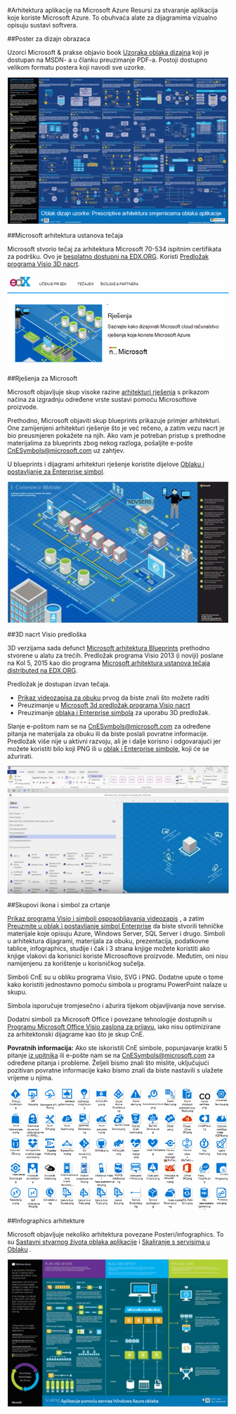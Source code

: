 <properties 
    pageTitle="Arhitektura aplikacije na Microsoft Azure | Microsoft Azure" 
    description="Pregled arhitektura koji prekriva uobičajene uzorke dizajna" 
    services="" 
    documentationCenter="" 
    authors="Rboucher" 
    manager="jwhit" 
    editor="mattshel"/>

<tags 
    ms.service="multiple" 
    ms.workload="na" 
    ms.tgt_pltfrm="na" 
    ms.devlang="na" 
    ms.topic="article" 
    ms.date="09/13/2016" 
    ms.author="robb"/>

#<a name="application-architecture-on-microsoft-azure"></a>Arhitektura aplikacije na Microsoft Azure
Resursi za stvaranje aplikacija koje koriste Microsoft Azure. To obuhvaća alate za dijagramima vizualno opisuju sustavi softvera. 

##<a name="design-patterns-poster"></a>Poster za dizajn obrazaca

Uzorci Microsoft & prakse objavio book [Uzoraka oblaka dizajna](http://msdn.microsoft.com/library/dn568099.aspx) koji je dostupan na MSDN- a u članku preuzimanje PDF-a. Postoji dostupno velikom formatu postera koji navodi sve uzorke. 

![Uzorci i prakse postera uzoraka oblaka](./media/architecture-overview/PnPPatternPosterThumb.jpg)

##<a name="microsoft-architecture-certification-course"></a>Microsoft arhitektura ustanova tečaja

Microsoft stvorio tečaj za arhitektura Microsoft 70-534 ispitnim certifikata za podršku. Ovo je [besplatno dostupni na EDX.ORG](https://www.edx.org/course/architecting-microsoft-azure-solutions-microsoft-dev205x).  Koristi [Predložak programa Visio 3D nacrt](#3d-blueprint-visio-template). 

![Microsoft Architecture ustanova tečaja](./media/architecture-overview/EDXCourse.png)


##<a name="microsoft-solutions"></a>Rješenja za Microsoft

Microsoft objavljuje skup visoke razine [arhitekturi rješenja](http://aka.ms/azblueprints) s prikazom načina za izgradnju određene vrste sustavi pomoću Microsoftove proizvode. 

Prethodno, Microsoft objaviti skup blueprints prikazuje primjer arhitekturi. One zamijenjeni arhitekturi rješenje što je već rečeno, a zatim vezu nacrt je bio preusmjeren pokažete na njih. Ako vam je potreban pristup s prethodne materijalima za blueprints zbog nekog razloga, pošaljite e-pošte [CnESymbols@microsoft.com](mailto:CnESymbols@microsoft.com) uz zahtjev.   

U blueprints i dijagrami arhitekturi rješenje koristite dijelove [Oblaku i postavljanje za Enterprise simbol](#Drawing-symbol-and-icon-sets).   

![Microsoft arhitektura nacrt 3D dijagrama](./media/architecture-overview/BluePrintThumb.jpg)



##<a name="3d-blueprint-visio-template"></a>3D nacrt Visio predloška

3D verzijama sada defunct [Microsoft arhitektura Blueprints](http://aka.ms/azblueprints) prethodno stvorene u alatu za trećih. Predložak programa Visio 2013 (i noviji) poslane na Kol 5, 2015 kao dio programa [Microsoft arhitektura ustanova tečaja distributed na EDX.ORG](#microsoft-architecture-certification-course).

Predložak je dostupan izvan tečaja. 

- [Prikaz videozapisa za obuku](http://aka.ms/3dBlueprintTemplateVideo) prvog da biste znali što možete raditi   
- Preuzimanje u [Microsoft 3d predložak programa Visio nacrt](http://aka.ms/3DBlueprintTemplate)
- Preuzimanje [oblaka i Enterprise simbola](#drawing-symbol-and-icon-sets) za uporabu 3D predložak. 

Slanje e-poštom nam se na [CnESymbols@microsoft.com](mailto:CnESymbols@microsoft.com) za određene pitanja ne materijala za obuku ili da biste poslali povratne informacije. Predložak više nije u aktivni razvoju, ali je i dalje korisno i odgovarajući jer možete koristiti bilo koji PNG ili u [oblak i Enterprise simbole](#drawing-symbol-and-icon-sets), koji će se ažurirati.  

![Predložak programa Microsoft Visio 3D nacrt](./media/architecture-overview/3DBlueprintVisioTemplate.jpg)


##<a name="drawing-symbol-and-icon-sets"></a>Skupovi ikona i simbol za crtanje 

[Prikaz programa Visio i simboli osposobljavanja videozapis](http://aka.ms/CnESymbolsVideo) , a zatim [Preuzmite u oblak i postavljanje simbol Enterprise](http://aka.ms/CnESymbols) da biste stvorili tehničke materijale koje opisuju Azure, Windows Server, SQL Server i drugo. Simboli u arhitektura dijagrami, materijala za obuku, prezentacija, podatkovne tablice, infographics, studije i čak i 3 strana knjige možete koristiti ako knjige vlakovi da korisnici koriste Microsoftove proizvode. Međutim, oni nisu namijenjenu za korištenje u korisničkog sučelja.

Simboli CnE su u obliku programa Visio, SVG i PNG. Dodatne upute o tome kako koristiti jednostavno pomoću simbola u programu PowerPoint nalaze u skupu. 

Simbola isporučuje tromjesečno i ažurira tijekom objavljivanja nove servise. 

Dodatni simboli za Microsoft Office i povezane tehnologije dostupnih u [Programu Microsoft Office Visio zaslona za prijavu](http://www.microsoft.com/en-us/download/details.aspx?id=35772), iako nisu optimizirane za arhitektonski dijagrame kao što je skup CnE.   

**Povratnih informacija:** Ako ste iskoristili CnE simbole, popunjavanje kratki 5 pitanje [iz upitnika](http://aka.ms/azuresymbolssurveyv2) ili e-pošte nam se na [CnESymbols@microsoft.com](mailto:CnESymbols@microsoft.com) za određene pitanja i probleme. Željeli bismo znali što mislite, uključujući pozitivan povratne informacije kako bismo znali da biste nastavili s ulažete vrijeme u njima. 

![Oblak i Enterprise simbol/skupu ikona](./media/architecture-overview/CnESymbols.png)

##<a name="architecture-infographics"></a>Infographics arhitekture

Microsoft objavljuje nekoliko arhitektura povezane Posteri/infographics. To su [Sastavni stvarnog života oblaka aplikacije](https://azure.microsoft.com/documentation/infographics/building-real-world-cloud-apps/) i [Skaliranje s servisima u Oblaku](https://azure.microsoft.com/documentation/infographics/cloud-services/) . 

![Azure arhitektura Infographics](./media/architecture-overview/AzureArchInfographicThumb.jpg)
